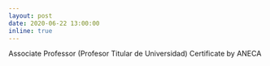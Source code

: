 ```yaml
---
layout: post
date: 2020-06-22 13:00:00
inline: true
---
```


Associate Professor (Profesor Titular de Universidad) Certificate by ANECA

